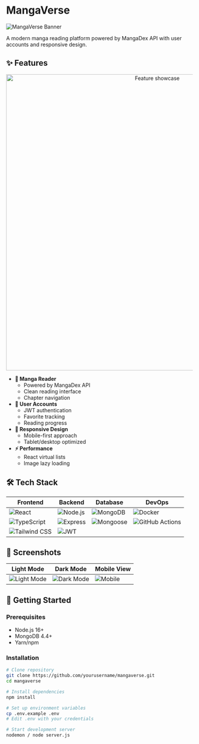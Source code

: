 # MangaVerse

![MangaVerse Banner](./assets/banner.png) <!-- Replace with actual banner image -->

A modern manga reading platform powered by MangaDex API with user accounts and responsive design.

## ✨ Features

<div align="center">
  <img src="./assets/feature-showcase.gif" alt="Feature showcase" width="800"> <!-- Replace with actual GIF -->
</div>

- **📖 Manga Reader**  
  - Powered by MangaDex API
  - Clean reading interface
  - Chapter navigation
- **🔐 User Accounts**  
  - JWT authentication
  - Favorite tracking
  - Reading progress
- **📱 Responsive Design**  
  - Mobile-first approach
  - Tablet/desktop optimized
- **⚡ Performance**  
  - React virtual lists
  - Image lazy loading

## 🛠 Tech Stack

<div align="center">

| Frontend          | Backend         | Database       | DevOps         |
|-------------------|-----------------|----------------|----------------|
| ![React](https://img.shields.io/badge/React-20232A?style=for-the-badge&logo=react&logoColor=61DAFB) | ![Node.js](https://img.shields.io/badge/Node.js-339933?style=for-the-badge&logo=nodedotjs&logoColor=white) | ![MongoDB](https://img.shields.io/badge/MongoDB-47A248?style=for-the-badge&logo=mongodb&logoColor=white) | ![Docker](https://img.shields.io/badge/Docker-2496ED?style=for-the-badge&logo=docker&logoColor=white) |
| ![TypeScript](https://img.shields.io/badge/TypeScript-3178C6?style=for-the-badge&logo=typescript&logoColor=white) | ![Express](https://img.shields.io/badge/Express-000000?style=for-the-badge&logo=express&logoColor=white) | ![Mongoose](https://img.shields.io/badge/Mongoose-880000?style=for-the-badge&logo=mongoose&logoColor=white) | ![GitHub Actions](https://img.shields.io/badge/GitHub_Actions-2088FF?style=for-the-badge&logo=github-actions&logoColor=white) |
| ![Tailwind CSS](https://img.shields.io/badge/Tailwind_CSS-38B2AC?style=for-the-badge&logo=tailwind-css&logoColor=white) | ![JWT](https://img.shields.io/badge/JWT-000000?style=for-the-badge&logo=JSON%20web%20tokens&logoColor=white) |  |  |

</div>

## 📸 Screenshots

<div align="center">

| Light Mode | Dark Mode | Mobile View |
|------------|-----------|-------------|
| ![Light Mode](./screenshots/light.png) | ![Dark Mode](./screenshots/dark.png) | ![Mobile](./screenshots/mobile.png) |

</div>

## 🚀 Getting Started

### Prerequisites
- Node.js 16+
- MongoDB 4.4+
- Yarn/npm

### Installation
```bash
# Clone repository
git clone https://github.com/yourusername/mangaverse.git
cd mangaverse

# Install dependencies
npm install

# Set up environment variables
cp .env.example .env
# Edit .env with your credentials

# Start development server
nodemon / node server.js
